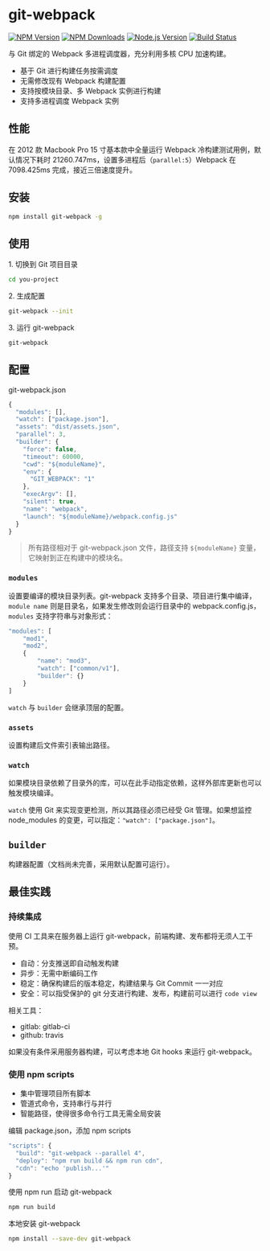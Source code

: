 # git-webpack

[![NPM Version][npm-image]][npm-url]
[![NPM Downloads][downloads-image]][downloads-url]
[![Node.js Version][node-version-image]][node-version-url]
[![Build Status][travis-ci-image]][travis-ci-url]

与 Git 绑定的 Webpack 多进程调度器，充分利用多核 CPU 加速构建。

* 基于 Git 进行构建任务按需调度
* 无需修改现有 Webpack 构建配置
* 支持按模块目录、多 Webpack 实例进行构建
* 支持多进程调度 Webpack 实例

## 性能

在 2012 款 Macbook Pro 15 寸基本款中全量运行 Webpack 冷构建测试用例，默认情况下耗时 21260.747ms，设置多进程后（`parallel:5`）Webpack 在 7098.425ms 完成，接近三倍速度提升。

## 安装

```bash
npm install git-webpack -g
```

## 使用

1\. 切换到 Git 项目目录

```bash
cd you-project
```

2\. 生成配置

```bash
git-webpack --init
```

3\. 运行 git-webpack

```bash
git-webpack
```

## 配置

git-webpack.json

```javascript
{
  "modules": [],
  "watch": ["package.json"],
  "assets": "dist/assets.json",
  "parallel": 3,
  "builder": {
    "force": false,
    "timeout": 60000,
    "cwd": "${moduleName}",
    "env": {
      "GIT_WEBPACK": "1"
    },
    "execArgv": [],
    "silent": true,
    "name": "webpack",
    "launch": "${moduleName}/webpack.config.js"
  }
}
```

> 所有路径相对于 git-webpack.json 文件，路径支持 `${moduleName}` 变量，它映射到正在构建中的模块名。

### `modules`

设置要编译的模块目录列表。git-webpack 支持多个目录、项目进行集中编译，`module name` 则是目录名，如果发生修改则会运行目录中的 webpack.config.js，`modules` 支持字符串与对象形式：

```javascript 
"modules": [
    "mod1",
    "mod2",
    {
        "name": "mod3",
        "watch": ["common/v1"],
        "builder": {}
    }
]
```

`watch` 与 `builder` 会继承顶层的配置。

### `assets`

设置构建后文件索引表输出路径。

### `watch`

如果模块目录依赖了目录外的库，可以在此手动指定依赖，这样外部库更新也可以触发模块编译。

`watch` 使用 Git 来实现变更检测，所以其路径必须已经受 Git 管理。如果想监控 node_modules 的变更，可以指定：`"watch": ["package.json"]`。

## `builder`

构建器配置（文档尚未完善，采用默认配置可运行）。

## 最佳实践

### 持续集成

使用 CI 工具来在服务器上运行 git-webpack，前端构建、发布都将无须人工干预。

* 自动：分支推送即自动触发构建
* 异步：无需中断编码工作
* 稳定：确保构建后的版本稳定，构建结果与 Git Commit 一一对应
* 安全：可以指受保护的 git 分支进行构建、发布，构建前可以进行 `code view`

相关工具：

* gitlab: gitlab-ci
* github: travis

如果没有条件采用服务器构建，可以考虑本地 Git hooks 来运行 git-webpack。

### 使用 npm scripts

* 集中管理项目所有脚本
* 管道式命令，支持串行与并行
* 智能路径，使得很多命令行工具无需全局安装

编辑 package.json，添加 npm scripts

```javascript
"scripts": {
  "build": "git-webpack --parallel 4",
  "deploy": "npm run build && npm run cdn",
  "cdn": "echo 'publish...'"
}
```

使用 npm run 启动 git-webpack

```bash
npm run build
```

本地安装 git-webpack

```bash
npm install --save-dev git-webpack
```


[npm-image]: https://img.shields.io/npm/v/git-webpack.svg
[npm-url]: https://npmjs.org/package/git-webpack
[node-version-image]: https://img.shields.io/node/v/git-webpack.svg
[node-version-url]: http://nodejs.org/download/
[downloads-image]: https://img.shields.io/npm/dm/git-webpack.svg
[downloads-url]: https://npmjs.org/package/git-webpack
[travis-ci-image]: https://travis-ci.org/aui/git-webpack.svg?branch=master
[travis-ci-url]: https://travis-ci.org/aui/git-webpack

